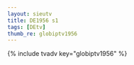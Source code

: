 ```yaml
--- 
layout: sieutv
title: DE1956 s1
tags: [DEtv]
thumb_re: globiptv1956
---
```

{% include tvadv key="globiptv1956" %} 
